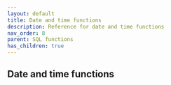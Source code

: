 ```yaml
---
layout: default
title: Date and time functions
description: Reference for date and time functions
nav_order: 8
parent: SQL functions
has_children: true
---
```


## Date and time functions
